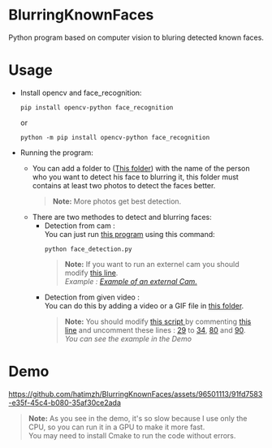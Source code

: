 # BlurringKnownFaces
Python program based on computer vision to bluring detected known faces.
# Usage
- Install opencv and face_recognition:
  
    ```terminal
    pip install opencv-python face_recognition
    ```
    or
    ```terminal 
    python -m pip install opencv-python face_recognition
    ```
- Running the program:
    - You can add a folder to (<a href="https://github.com/hatimzh/BlurringKnownFaces/tree/main/known_faces">This folder</a>) with the name of the person who you want to detect his face to blurring it, this folder must contains at least two photos to detect the faces better.
      > **Note:** More photos get best detection.
    - There are two methodes to detect and blurring faces:
      - Detection from cam : <br>
        You can just run <a href="https://github.com/hatimzh/BlurringKnownFaces/blob/main/face_detection.py">this program</a> using this command:
        ```terminal
        python face_detection.py
        ```
        > **Note:** If you want to run an externel cam you should modify <a href="https://github.com/hatimzh/BlurringKnownFaces/blob/main/face_detection.py#L27">this line</a>.<br>
      _Example : <a href="https://github.com/hatimzh/BlurringKnownFaces/tree/main/Example">Example of an external Cam.</a>_
      - Detection from given video :<br>
        You can do this by adding a video or a GIF file in <a href="https://github.com/hatimzh/BlurringKnownFaces/tree/main/Test">this folder</a>.
        >**Note:** You should modify <a href="https://github.com/hatimzh/BlurringKnownFaces/blob/main/face_detection.py">this script </a> by commenting <a href="https://github.com/hatimzh/BlurringKnownFaces/blob/main/face_detection.py#L27">this line</a> and uncomment these lines : <a href="https://github.com/hatimzh/BlurringKnownFaces/blob/main/face_detection.py#L29">29</a> to <a href="https://github.com/hatimzh/BlurringKnownFaces/blob/main/face_detection.py#L29">34</a>, <a href="https://github.com/hatimzh/BlurringKnownFaces/blob/main/face_detection.py#L80">80</a> and <a href="https://github.com/hatimzh/BlurringKnownFaces/blob/main/face_detection.py#L90">90</a>.<br>
      _You can see the example in the Demo_
        
# Demo

https://github.com/hatimzh/BlurringKnownFaces/assets/96501113/91fd7583-e35f-45c4-b080-35af30ce2ada


> **Note:** As you see in the demo, it's so slow because I use only the CPU, so you can run it in a GPU to make it more fast. <br>
> You may need to install Cmake to run the code without errors.
